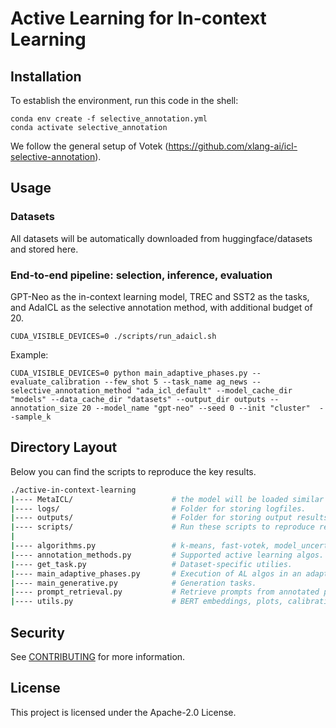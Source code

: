 # Active Learning for In-context Learning


## Installation
To establish the environment, run this code in the shell:
```
conda env create -f selective_annotation.yml
conda activate selective_annotation
```
We follow the general setup of Votek (<https://github.com/xlang-ai/icl-selective-annotation>).

## Usage

### Datasets

All datasets will be automatically downloaded from huggingface/datasets and stored here.

### End-to-end pipeline: selection, inference, evaluation
GPT-Neo as the in-context learning model, TREC and SST2 as the tasks, and AdaICL  as the selective annotation method, with additional budget of 20.
```
CUDA_VISIBLE_DEVICES=0 ./scripts/run_adaicl.sh
```

Example:
```
CUDA_VISIBLE_DEVICES=0 python main_adaptive_phases.py --evaluate_calibration --few_shot 5 --task_name ag_news --selective_annotation_method "ada_icl_default" --model_cache_dir "models" --data_cache_dir "datasets" --output_dir outputs --annotation_size 20 --model_name "gpt-neo" --seed 0 --init "cluster"  --sample_k 
```


## Directory Layout
Below you can find the scripts to reproduce the key results.

```bash
./active-in-context-learning
|---- MetaICL/                      # the model will be loaded similar to MetaICL for classification problems. That way we do not encouter invalid label generation.
|---- logs/                         # Folder for storing logfiles.
|---- outputs/                      # Folder for storing output results.
|---- scripts/                      # Run these scripts to reproduce results.
|
|---- algorithms.py                 # k-means, fast-votek, model_uncertainty_estimation, votek utilies
|---- annotation_methods.py         # Supported active learning algos.
|---- get_task.py                   # Dataset-specific utilies.
|---- main_adaptive_phases.py       # Execution of AL algos in an adaptive manner (inductive).
|---- main_generative.py            # Generation tasks.
|---- prompt_retrieval.py           # Retrieve prompts from annotated pool.
|---- utils.py                      # BERT embeddings, plots, calibration error etc.
```

## Security

See [CONTRIBUTING](CONTRIBUTING.md#security-issue-notifications) for more information.

## License

This project is licensed under the Apache-2.0 License.